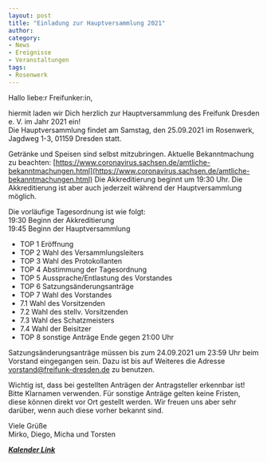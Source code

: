 ```yaml
---
layout: post
title: "Einladung zur Hauptversammlung 2021"
author: 
category:
- News
- Ereignisse
- Veranstaltungen
tags:
- Rosenwerk
---
```


Hallo liebe:r Freifunker:in,

hiermit laden wir Dich herzlich zur Hauptversammlung des Freifunk Dresden e. V. im Jahr 2021 ein!  
Die Hauptversammlung findet am Samstag, den 25.09.2021 im Rosenwerk, Jagdweg 1-3, 01159 Dresden statt.

Getränke und Speisen sind selbst mitzubringen. Aktuelle Bekanntmachung zu beachten: [https://www.coronavirus.sachsen.de/amtliche-bekanntmachungen.html](https://www.coronavirus.sachsen.de/amtliche-bekanntmachungen.html) Die Akkreditierung beginnt um 19:30 Uhr. Die Akkreditierung ist aber auch jederzeit während der Hauptversammlung möglich.

Die vorläufige Tagesordnung ist wie folgt:  
19:30 Beginn der Akkreditierung  
19:45 Beginn der Hauptversammlung  
- TOP 1 Eröffnung
- TOP 2 Wahl des Versammlungsleiters
- TOP 3 Wahl des Protokollanten
- TOP 4 Abstimmung der Tagesordnung
- TOP 5 Aussprache/Entlastung des Vorstandes
- TOP 6 Satzungsänderungsanträge
- TOP 7 Wahl des Vorstandes
- 7.1 Wahl des Vorsitzenden
- 7.2 Wahl des stellv. Vorsitzenden
- 7.3 Wahl des Schatzmeisters
- 7.4 Wahl der Beisitzer
- TOP 8 sonstige Anträge
Ende gegen 21:00 Uhr

Satzungsänderungsanträge müssen bis zum 24.09.2021 um 23:59 Uhr beim Vorstand eingegangen sein. Dazu ist bis auf Weiteres die Adresse vorstand@freifunk-dresden.de zu benutzen.

Wichtig ist, dass bei gestellten Anträgen der Antragsteller erkennbar ist! Bitte Klarnamen verwenden. Für sonstige Anträge gelten keine Fristen, diese können direkt vor Ort gestellt werden. Wir freuen uns aber sehr darüber, wenn auch diese vorher bekannt sind.

Viele Grüße  
Mirko, Diego, Micha und Torsten


[***Kalender Link***](https://mobilizon.envs.net/events/7fb0e1e7-e885-4344-a554-08279729717e)

